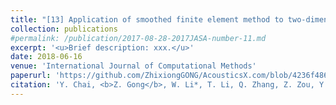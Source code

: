 ```yaml
---
title: "[13] Application of smoothed finite element method to two-dimensional exterior problems of acoustic radiation"
collection: publications
#permalink: /publication/2017-08-28-2017JASA-number-11.md
excerpt: '<u>Brief description: xxx.</u>'
date: 2018-06-16
venue: 'International Journal of Computational Methods'
paperurl: 'https://github.com/ZhixiongGONG/AcousticsX.com/blob/4236f4866d5377543662d85cbfd104a569ca5a7f/files/Journal_C07_2018IJCM.pdf'
citation: 'Y. Chai, <b>Z. Gong</b>, W. Li*, T. Li, Q. Zhang, Z. Zou, Y. Sun. Application of smoothed finite element method to two-dimensional exterior problems of acoustic radiation. <i>International Journal of Computational Methods</i> 15(1), 1850029, (2018).'
---
```

